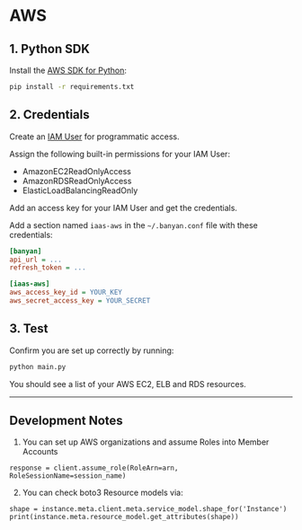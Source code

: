 # AWS

## 1. Python SDK

Install the [AWS SDK for Python](https://github.com/boto/boto3):

```bash
pip install -r requirements.txt
```

## 2. Credentials

Create an [IAM User](https://docs.aws.amazon.com/IAM/latest/UserGuide/id_users_create.html) for programmatic access.

Assign the following built-in permissions for your IAM User:
- AmazonEC2ReadOnlyAccess
- AmazonRDSReadOnlyAccess
- ElasticLoadBalancingReadOnly

Add an access key for your IAM User and get the credentials.

Add a section named `iaas-aws` in the `~/.banyan.conf` file with these credentials:
```ini
[banyan]
api_url = ...
refresh_token = ...

[iaas-aws]
aws_access_key_id = YOUR_KEY
aws_secret_access_key = YOUR_SECRET
```

## 3. Test

Confirm you are set up correctly by running:

```bash
python main.py
```

You should see a list of your AWS EC2, ELB and RDS resources.

---

## Development Notes

1. You can set up AWS organizations and assume Roles into Member Accounts

```
response = client.assume_role(RoleArn=arn, RoleSessionName=session_name)
```

2. You can check boto3 Resource models via:

```
shape = instance.meta.client.meta.service_model.shape_for('Instance')
print(instance.meta.resource_model.get_attributes(shape))
```

